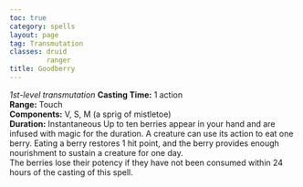 ```yaml
---
toc: true
category: spells
layout: page
tag: Transmutation
classes: druid
         ranger
title: Goodberry 
---
```

_1st-level transmutation_ 
**Casting Time:** 1 action    
**Range:** Touch    
**Components:** V, S, M (a sprig of mistletoe)    
**Duration:** Instantaneous 
Up to ten berries appear in your hand and are infused with magic for the duration. A creature can use its action to eat one berry. Eating a berry restores 1 hit point, and the berry provides enough nourishment to sustain a creature for one day.    
The berries lose their potency if they have not been consumed within 24 hours of the casting of this spell.